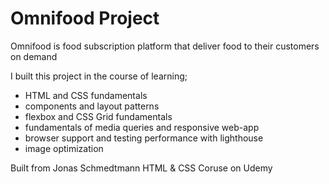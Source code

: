 # Omnifood Project

Omnifood is food subscription platform that deliver food to their customers on demand

I built this project in the course of learning;

- HTML and CSS fundamentals
- components and layout patterns
- flexbox and CSS Grid fundamentals
- fundamentals of media queries and responsive web-app
- browser support and testing performance with lighthouse
- image optimization

Built from Jonas Schmedtmann HTML & CSS Coruse on Udemy
